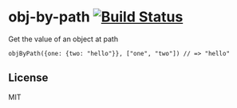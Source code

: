 # obj-by-path [![Build Status](https://travis-ci.org/orangemug/obj-by-path.svg?branch=master)](https://travis-ci.org/orangemug/obj-by-path)
Get the value of an object at path

    objByPath({one: {two: "hello"}}, ["one", "two"]) // => "hello"


## License
MIT
